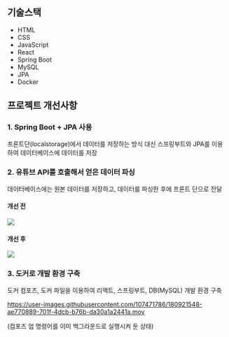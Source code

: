 ## 기술스택
- HTML
- CSS
- JavaScript
- React
- Spring Boot
- MySQL
- JPA
- Docker

## 프로젝트 개선사항
### 1. Spring Boot + JPA 사용
프론트단(localstorage)에서 데이터를 저장하는 방식 대신 스프링부트와 JPA를 이용하여 데이터베이스에 데이터를 저장
### 2. 유튜브 API를 호출해서 얻은 데이터 파싱
데이터베이스에는 원본 데이터를 저장하고, 데이터를 파싱한 후에 프론트 단으로 전달
#### 개선 전
![](https://velog.velcdn.com/images/kjb95/post/859a63b6-339d-4107-86c8-1cd4a8cd8a77/image.png)
#### 개선 후
![](https://velog.velcdn.com/images/kjb95/post/4197b031-d9cd-4945-9dd1-e2b3058e2d02/image.png)
### 3. 도커로 개발 환경 구축
도커 컴포즈, 도커 파일을 이용하여 리액트, 스프링부트, DB(MySQL) 개발 환경 구축

https://user-images.githubusercontent.com/107471786/180921548-ae770889-701f-4dcb-b76b-da30a1a2441a.mov

(컴포즈 업 명령어를 이미 백그라운드로 실행시켜 둔 상태)